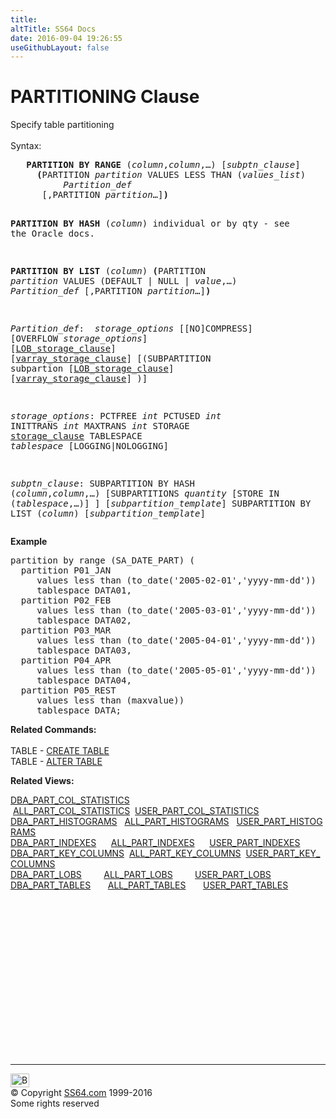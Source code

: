 ```yaml
---
title:
altTitle: SS64 Docs
date: 2016-09-04 19:26:55
useGithubLayout: false
---
```

<!-- #BeginLibraryItem "/Library/head_ora.lbi" --><!-- #EndLibraryItem --><h1>PARTITIONING Clause</h1> 
<p>Specify table partitioning <br>
  <br>
  Syntax:</p>
<pre>   <b>PARTITION BY RANGE</b> (<i>column</i>,<i>column</i>,…) [<i>subptn_clause</i>] 
     <b>(</b>PARTITION <i>partition </i>VALUES LESS THAN (<i>values_list</i>)
          <i>Partition_def</i>
      [,PARTITION <i>partition</i>…]<b>)</b>

   <b>PARTITION BY HASH</b> (<i>column</i>) individual or by qty - see the Oracle docs.

   <b>PARTITION BY LIST</b> (<i>column</i>)
     <b>(</b>PARTITION <i>partition</i>
         VALUES (DEFAULT | NULL | <i>value</i>,…)
       <i>    Partition_def</i>
      [,PARTITION <i>partition</i>…]<b>)</b>

<i>Partition_def</i>:
<i>   storage_options</i> [[NO]COMPRESS] [OVERFLOW <i>storage_options</i>]
      [<a href="clause_lob.html">LOB_storage_clause</a>] [<a href="clause_varray.html">varray_storage_clause</a>]
         [(SUBPARTITION subpartion [<a href="clause_lob.html">LOB_storage_clause</a>] [<a href="clause_varray.html">varray_storage_clause</a>] )]

<i>storage_options</i>:
   PCTFREE <i>int</i>
   PCTUSED <i>int</i>
   INITTRANS <i>int</i>
   MAXTRANS <i>int</i>
   STORAGE <a href="clause_storage.html">storage_clause</a>
   TABLESPACE <i>tablespace</i>
   [LOGGING|NOLOGGING]

<i>subptn_clause</i>:
   SUBPARTITION BY HASH (<i>column</i>,<i>column</i>,…)
     [SUBPARTITIONS <i>quantity</i> [STORE IN (<i>tablespace</i>,…)] ]
     [<i>subpartition_template</i>]
   SUBPARTITION BY LIST (<i>column</i>)  [<i>subpartition_template</i>] </pre>
<p><b>Example</b></p>
<pre>partition by range (SA_DATE_PART) (
  partition P01_JAN 
     values less than (to_date('2005-02-01','yyyy-mm-dd'))
     tablespace DATA01,
  partition P02_FEB
     values less than (to_date('2005-03-01','yyyy-mm-dd'))
     tablespace DATA02,
  partition P03_MAR 
     values less than (to_date('2005-04-01','yyyy-mm-dd'))
     tablespace DATA03,
  partition P04_APR
     values less than (to_date('2005-05-01','yyyy-mm-dd'))
     tablespace DATA04, 
  partition P05_REST
     values less than (maxvalue))
     tablespace DATA;</pre>
<p><b> Related Commands:<br>
  <br>
  </b>TABLE - <a href="table_c.html">CREATE TABLE</a><br>
  TABLE - <a href="table_a.html">ALTER TABLE</a></p>
<p><b>Related Views:</b></p>
<p class="code">  <a href="../orad/DBA_PART_COL_STATISTICS.html">DBA_PART_COL_STATISTICS</a> &nbsp;<a href="../orad/ALL_PART_COL_STATISTICS.html">ALL_PART_COL_STATISTICS</a>&nbsp;&nbsp;<a href="../orad/USER_PART_COL_STATISTICS.html">USER_PART_COL_STATISTICS</a> <br>  
  <a href="../orad/DBA_PART_HISTOGRAMS.html">DBA_PART_HISTOGRAMS</a>&nbsp;&nbsp;&nbsp;<a href="../orad/ALL_PART_HISTOGRAMS.html">ALL_PART_HISTOGRAMS</a>&nbsp;&nbsp;&nbsp;<a href="../orad/USER_PART_HISTOGRAMS.html">USER_PART_HISTOGRAMS</a>  <br>  
  <a href="../orad/DBA_PART_INDEXES.html">DBA_PART_INDEXES</a>&nbsp;&nbsp;&nbsp;&nbsp;&nbsp;&nbsp;<a href="../orad/ALL_PART_INDEXES.html">ALL_PART_INDEXES</a>&nbsp;&nbsp;&nbsp;&nbsp;&nbsp;&nbsp;<a href="../orad/USER_PART_INDEXES.html">USER_PART_INDEXES</a>    <br>  
  <a href="../orad/DBA_PART_KEY_COLUMNS.html">DBA_PART_KEY_COLUMNS</a>&nbsp;&nbsp;<a href="../orad/ALL_PART_KEY_COLUMNS.html">ALL_PART_KEY_COLUMNS</a>&nbsp;&nbsp;<a href="../orad/USER_PART_KEY_COLUMNS.html">USER_PART_KEY_COLUMNS</a>  <br>  
  <a href="../orad/DBA_PART_LOBS.html">DBA_PART_LOBS</a>&nbsp;&nbsp;&nbsp;&nbsp;&nbsp;&nbsp;&nbsp;&nbsp;&nbsp;<a href="../orad/ALL_PART_LOBS.html">ALL_PART_LOBS</a>&nbsp;&nbsp;&nbsp;&nbsp;&nbsp;&nbsp;&nbsp;&nbsp;&nbsp;<a href="../orad/USER_PART_LOBS.html">USER_PART_LOBS</a>       <br>  
<a href="../orad/DBA_PART_TABLES.html">DBA_PART_TABLES</a>&nbsp;&nbsp;&nbsp;&nbsp;&nbsp;&nbsp;&nbsp;<a href="../orad/ALL_PART_TABLES.html">ALL_PART_TABLES</a>&nbsp;&nbsp;&nbsp;&nbsp;&nbsp;&nbsp;&nbsp;<a href="../orad/USER_PART_TABLES.html">USER_PART_TABLES</a>   </p><!-- #BeginLibraryItem "/Library/foot_ora.lbi" --><p>
<!-- oracle-footer -->
<ins class="adsbygoogle" style="display:inline-block;width:300px;height:250px" data-ad-client="ca-pub-6140977852749469" data-ad-slot="4275490898"></ins>
<script>
(adsbygoogle = window.adsbygoogle || []).push({});
</script></p>
<hr>
<div id="bl" class="footer"><a href="clause_partition.html#"><img src="../images/top.png" width="30" height="22" alt="Back to the Top"></a></div>
<div id="br" class="footer, tagline">© Copyright <a href="http://ss64.com/">SS64.com</a> 1999-2016<br>
Some rights reserved</div><!-- #EndLibraryItem -->

